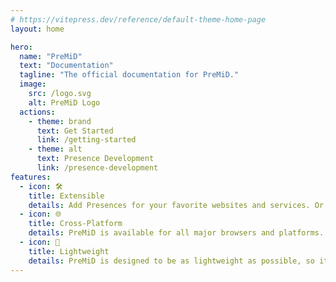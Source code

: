 ```yaml
---
# https://vitepress.dev/reference/default-theme-home-page
layout: home

hero:
  name: "PreMiD"
  text: "Documentation"
  tagline: "The official documentation for PreMiD."
  image:
    src: /logo.svg
    alt: PreMiD Logo
  actions:
    - theme: brand
      text: Get Started
      link: /getting-started
    - theme: alt
      text: Presence Development
      link: /presence-development
features:
  - icon: 🛠️
    title: Extensible
    details: Add Presences for your favorite websites and services. Or create your own!
  - icon: 🌐
    title: Cross-Platform
    details: PreMiD is available for all major browsers and platforms.
  - icon: 🚀
    title: Lightweight
    details: PreMiD is designed to be as lightweight as possible, so it won't slow down your system.
---
```


<style>
:root {
  --vp-home-hero-name-color: transparent;
  --vp-home-hero-name-background: -webkit-linear-gradient(120deg, rgb(209, 122, 254) 30%, rgb(89, 195, 246));

  --vp-home-hero-image-background-image: linear-gradient(-45deg, rgb(209, 122, 254) 50%, rgb(89, 195, 246) 50%);
  --vp-home-hero-image-filter: blur(44px);
}

@media (min-width: 640px) {
  :root {
    --vp-home-hero-image-filter: blur(56px);
  }
}

@media (min-width: 960px) {
  :root {
    --vp-home-hero-image-filter: blur(68px);
  }
}
</style>
